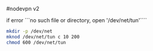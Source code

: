 #nodevpn v2

if error ```no such file or directory, open '/dev/net/tun'````

```bash
mkdir -p /dev/net
mknod /dev/net/tun c 10 200
chmod 600 /dev/net/tun
```
